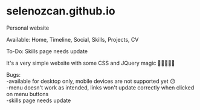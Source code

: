 # selenozcan.github.io
Personal website

Available: Home, Timeline, Social, Skills, Projects, CV
  
To-Do: Skills page needs update

It's a very simple website with some CSS and JQuery magic 🎇🎇🎇🎇🎇 

Bugs:\
-available for desktop only, mobile devices are not supported yet 😥\
-menu doesn't work as intended, links won't update correctly when clicked on menu buttons\
-skills page needs update
